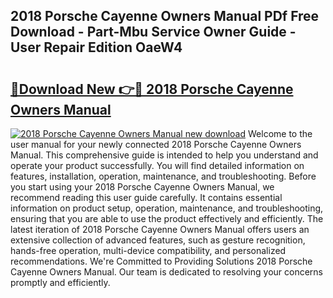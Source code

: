 ## 2018 Porsche Cayenne Owners Manual PDf Free Download - Part-Mbu Service Owner Guide - User Repair Edition OaeW4

# <h2><a href="http://bc24308.oget.top/?id=2018+Porsche+Cayenne+Owners+Manual">🔗Download New 👉🔴 2018 Porsche Cayenne Owners Manual</a></h2>

[![2018 Porsche Cayenne Owners Manual new download](https://i.imgur.com/5g1atiW.png)](http://bc24308.oget.top/?id=2018+Porsche+Cayenne+Owners+Manual)
Welcome to the user manual for your newly connected 2018 Porsche Cayenne Owners Manual. This comprehensive guide is intended to help you understand and operate your product successfully. You will find detailed information on features, installation, operation, maintenance, and troubleshooting. Before you start using your 2018 Porsche Cayenne Owners Manual, we recommend reading this user guide carefully. It contains essential information on product setup, operation, maintenance, and troubleshooting, ensuring that you are able to use the product effectively and efficiently. The latest iteration of 2018 Porsche Cayenne Owners Manual offers users an extensive collection of advanced features, such as gesture recognition, hands-free operation, multi-device compatibility, and personalized recommendations. We're Committed to Providing Solutions 2018 Porsche Cayenne Owners Manual. Our team is dedicated to resolving your concerns promptly and efficiently.

